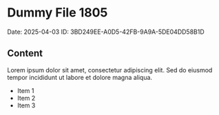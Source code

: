 # Dummy File 1805

Date: 2025-04-03
ID: 3BD249EE-A0D5-42FB-9A9A-5DE04DD58B1D

## Content

Lorem ipsum dolor sit amet, consectetur adipiscing elit.
Sed do eiusmod tempor incididunt ut labore et dolore magna aliqua.

* Item 1
* Item 2
* Item 3

